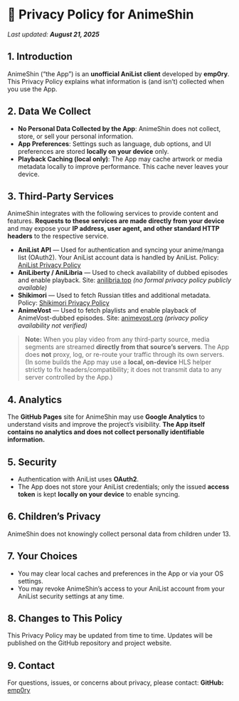 # 📜 Privacy Policy for AnimeShin

*Last updated: **August 21, 2025***

## 1. Introduction

AnimeShin (“the App”) is an **unofficial AniList client** developed by **emp0ry**.
This Privacy Policy explains what information is (and isn’t) collected when you use the App.

## 2. Data We Collect

* **No Personal Data Collected by the App**: AnimeShin does not collect, store, or sell your personal information.
* **App Preferences**: Settings such as language, dub options, and UI preferences are stored **locally on your device** only.
* **Playback Caching (local only)**: The App may cache artwork or media metadata locally to improve performance. This cache never leaves your device.

## 3. Third-Party Services

AnimeShin integrates with the following services to provide content and features.
**Requests to these services are made directly from your device** and may expose your **IP address, user agent, and other standard HTTP headers** to the respective service.

* **AniList API** — Used for authentication and syncing your anime/manga list (OAuth2). Your AniList account data is handled by AniList.
  Policy: [AniList Privacy Policy](https://anilist.co/terms)
* **AniLiberty / AniLibria** — Used to check availability of dubbed episodes and enable playback.
  Site: [anilibria.top](https://anilibria.top/) *(no formal privacy policy publicly available)*
* **Shikimori** — Used to fetch Russian titles and additional metadata.
  Policy: [Shikimori Privacy Policy](https://shikimori.one/terms)
* **AnimeVost** — Used to fetch playlists and enable playback of AnimeVost-dubbed episodes.
  Site: [animevost.org](https://animevost.org/) *(privacy policy availability not verified)*

> **Note:** When you play video from any third-party source, media segments are streamed **directly from that source’s servers**. The App does **not** proxy, log, or re-route your traffic through its own servers. (In some builds the App may use a **local, on-device** HLS helper strictly to fix headers/compatibility; it does not transmit data to any server controlled by the App.)

## 4. Analytics

The **GitHub Pages** site for AnimeShin may use **Google Analytics** to understand visits and improve the project’s visibility.
**The App itself contains no analytics and does not collect personally identifiable information.**

## 5. Security

* Authentication with AniList uses **OAuth2**.
* The App does not store your AniList credentials; only the issued **access token** is kept **locally on your device** to enable syncing.

## 6. Children’s Privacy

AnimeShin does not knowingly collect personal data from children under 13.

## 7. Your Choices

* You may clear local caches and preferences in the App or via your OS settings.
* You may revoke AnimeShin’s access to your AniList account from your AniList security settings at any time.

## 8. Changes to This Policy

This Privacy Policy may be updated from time to time. Updates will be published on the GitHub repository and project website.

## 9. Contact

For questions, issues, or concerns about privacy, please contact:
**GitHub:** [emp0ry](https://github.com/emp0ry)